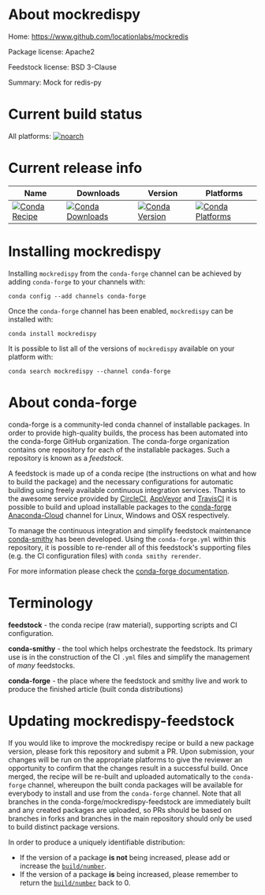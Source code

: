About mockredispy
=================

Home: https://www.github.com/locationlabs/mockredis

Package license: Apache2

Feedstock license: BSD 3-Clause

Summary: Mock for redis-py



Current build status
====================

All platforms:
[![noarch](https://img.shields.io/circleci/project/github/conda-forge/mockredispy-feedstock/master.svg?label=noarch)](https://circleci.com/gh/conda-forge/mockredispy-feedstock)

Current release info
====================

| Name | Downloads | Version | Platforms |
| --- | --- | --- | --- |
| [![Conda Recipe](https://img.shields.io/badge/recipe-mockredispy-green.svg)](https://anaconda.org/conda-forge/mockredispy) | [![Conda Downloads](https://img.shields.io/conda/dn/conda-forge/mockredispy.svg)](https://anaconda.org/conda-forge/mockredispy) | [![Conda Version](https://img.shields.io/conda/vn/conda-forge/mockredispy.svg)](https://anaconda.org/conda-forge/mockredispy) | [![Conda Platforms](https://img.shields.io/conda/pn/conda-forge/mockredispy.svg)](https://anaconda.org/conda-forge/mockredispy) |

Installing mockredispy
======================

Installing `mockredispy` from the `conda-forge` channel can be achieved by adding `conda-forge` to your channels with:

```
conda config --add channels conda-forge
```

Once the `conda-forge` channel has been enabled, `mockredispy` can be installed with:

```
conda install mockredispy
```

It is possible to list all of the versions of `mockredispy` available on your platform with:

```
conda search mockredispy --channel conda-forge
```


About conda-forge
=================

conda-forge is a community-led conda channel of installable packages.
In order to provide high-quality builds, the process has been automated into the
conda-forge GitHub organization. The conda-forge organization contains one repository
for each of the installable packages. Such a repository is known as a *feedstock*.

A feedstock is made up of a conda recipe (the instructions on what and how to build
the package) and the necessary configurations for automatic building using freely
available continuous integration services. Thanks to the awesome service provided by
[CircleCI](https://circleci.com/), [AppVeyor](http://www.appveyor.com/)
and [TravisCI](https://travis-ci.org/) it is possible to build and upload installable
packages to the [conda-forge](https://anaconda.org/conda-forge)
[Anaconda-Cloud](http://docs.anaconda.org/) channel for Linux, Windows and OSX respectively.

To manage the continuous integration and simplify feedstock maintenance
[conda-smithy](http://github.com/conda-forge/conda-smithy) has been developed.
Using the ``conda-forge.yml`` within this repository, it is possible to re-render all of
this feedstock's supporting files (e.g. the CI configuration files) with ``conda smithy rerender``.

For more information please check the [conda-forge documentation](https://conda-forge.org/docs/).

Terminology
===========

**feedstock** - the conda recipe (raw material), supporting scripts and CI configuration.

**conda-smithy** - the tool which helps orchestrate the feedstock.
                   Its primary use is in the construction of the CI ``.yml`` files
                   and simplify the management of *many* feedstocks.

**conda-forge** - the place where the feedstock and smithy live and work to
                  produce the finished article (built conda distributions)


Updating mockredispy-feedstock
==============================

If you would like to improve the mockredispy recipe or build a new
package version, please fork this repository and submit a PR. Upon submission,
your changes will be run on the appropriate platforms to give the reviewer an
opportunity to confirm that the changes result in a successful build. Once
merged, the recipe will be re-built and uploaded automatically to the
`conda-forge` channel, whereupon the built conda packages will be available for
everybody to install and use from the `conda-forge` channel.
Note that all branches in the conda-forge/mockredispy-feedstock are
immediately built and any created packages are uploaded, so PRs should be based
on branches in forks and branches in the main repository should only be used to
build distinct package versions.

In order to produce a uniquely identifiable distribution:
 * If the version of a package **is not** being increased, please add or increase
   the [``build/number``](http://conda.pydata.org/docs/building/meta-yaml.html#build-number-and-string).
 * If the version of a package **is** being increased, please remember to return
   the [``build/number``](http://conda.pydata.org/docs/building/meta-yaml.html#build-number-and-string)
   back to 0.